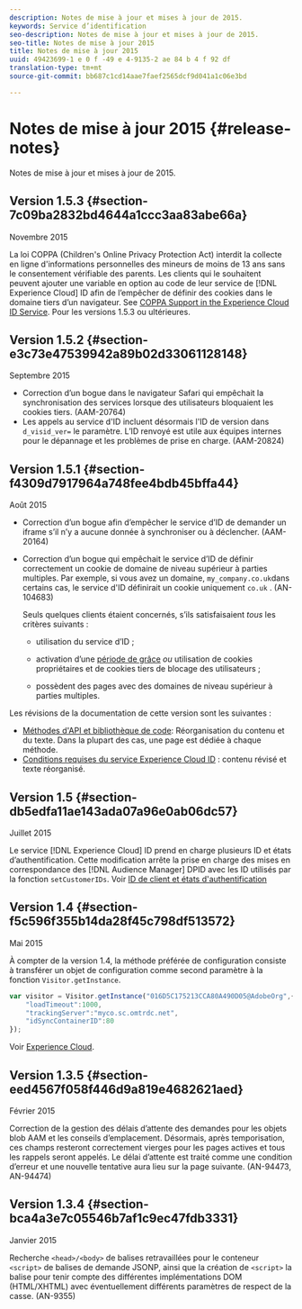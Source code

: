 ```yaml
---
description: Notes de mise à jour et mises à jour de 2015.
keywords: Service d’identification
seo-description: Notes de mise à jour et mises à jour de 2015.
seo-title: Notes de mise à jour 2015
title: Notes de mise à jour 2015
uuid: 49423699-1 e 0 f -49 e 4-9135-2 ae 84 b 4 f 92 df
translation-type: tm+mt
source-git-commit: bb687c1cd14aae7faef2565dcf9d041a1c06e3bd

---
```



# Notes de mise à jour 2015 {#release-notes}

Notes de mise à jour et mises à jour de 2015.

## Version 1.5.3 {#section-7c09ba2832bd4644a1ccc3aa83abe66a}

Novembre 2015

La loi COPPA (Children&#39;s Online Privacy Protection Act) interdit la collecte en ligne d&#39;informations personnelles des mineurs de moins de 13 ans sans le consentement vérifiable des parents. Les clients qui le souhaitent peuvent ajouter une variable en option au code de leur service de [!DNL Experience Cloud] ID afin de l’empêcher de définir des cookies dans le domaine tiers d’un navigateur. See [COPPA Support in the Experience Cloud ID Service](../mcvid-reference/mcvid-coppa.md#concept-d7ddf81bebd74f129661fcec1ca19413). Pour les versions 1.5.3 ou ultérieures.

## Version 1.5.2 {#section-e3c73e47539942a89b02d33061128148}

Septembre 2015

* Correction d’un bogue dans le navigateur Safari qui empêchait la synchronisation des services lorsque des utilisateurs bloquaient les cookies tiers. (AAM-20764)
* Les appels au service d&#39;ID incluent désormais l&#39;ID de version dans `d_visid_ver=` le paramètre. L’ID renvoyé est utile aux équipes internes pour le dépannage et les problèmes de prise en charge. (AAM-20824)

## Version 1.5.1 {#section-f4309d7917964a748fee4bdb45bffa44}

Août 2015

* Correction d’un bogue afin d’empêcher le service d’ID de demander un iframe s’il n’y a aucune donnée à synchroniser ou à déclencher. (AAM-20164)
* Correction d’un bogue qui empêchait le service d’ID de définir correctement un cookie de domaine de niveau supérieur à parties multiples. Par exemple, si vous avez un domaine, `my_company.co.uk`dans certains cas, le service d&#39;ID définirait un cookie uniquement `co.uk` . (AN-104683)

   Seuls quelques clients étaient concernés, s’ils satisfaisaient *tous* les critères suivants :

   * utilisation du service d’ID ;
   * activation d’une [période de grâce](../mcvid-reference/mcvid-analytics-reference/mcvid-grace-period.md) *ou* utilisation de cookies propriétaires et de cookies tiers de blocage des utilisateurs ;

   * possèdent des pages avec des domaines de niveau supérieur à parties multiples.

Les révisions de la documentation de cette version sont les suivantes :

* [Méthodes d&#39;API et bibliothèque de code](../mcvid-library/mcvid-library.md#concept-ff27497375644a898d47984aefb21c97): Réorganisation du contenu et du texte. Dans la plupart des cas, une page est dédiée à chaque méthode.
* [Conditions requises du service Experience Cloud ID](../mcvid-reference/mcvid-requirements.md) : contenu révisé et texte réorganisé.

## Version 1.5 {#section-db5edfa11ae143ada07a96e0ab06dc57}

Juillet 2015

Le service [!DNL Experience Cloud] ID prend en charge plusieurs ID et états d’authentification. Cette modification arrête la prise en charge des mises en correspondance des [!DNL Audience Manager] DPID avec les ID utilisés par la fonction `setCustomerIDs`. Voir [ID de client et états d&#39;authentification](../mcvid-reference/mcvid-authenticated-state.md)

## Version 1.4 {#section-f5c596f355b14da28f45c798df513572}

Mai 2015

À compter de la version 1.4, la méthode préférée de configuration consiste à transférer un objet de configuration comme second paramètre à la fonction `Visitor.getInstance`.

```js
var visitor = Visitor.getInstance("016D5C175213CCA80A490D05@AdobeOrg",{ 
    "loadTimeout":1000, 
    "trackingServer":"myco.sc.omtrdc.net", 
    "idSyncContainerID":80 
});
```

Voir [Experience Cloud](../mcvid-implementation-guides/mcvid-setup-analytics.md#concept-9ebbea85cb844a15b557be572cd142fd).

## Version 1.3.5 {#section-eed4567f058f446d9a819e4682621aed}

Février 2015

Correction de la gestion des délais d’attente des demandes pour les objets blob AAM et les conseils d’emplacement. Désormais, après temporisation, ces champs resteront correctement vierges pour les pages actives et tous les rappels seront appelés. Le délai d’attente est traité comme une condition d’erreur et une nouvelle tentative aura lieu sur la page suivante. (AN-94473, AN-94474)

## Version 1.3.4 {#section-bca4a3e7c05546b7af1c9ec47fdb3331}

Janvier 2015

Recherche `<head>/<body>` de balises retravaillées pour le conteneur `<script>` de balises de demande JSONP, ainsi que la création de `<script>` la balise pour tenir compte des différentes implémentations DOM (HTML/XHTML) avec éventuellement différents paramètres de respect de la casse. (AN-9355)
